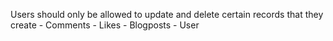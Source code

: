 <!-- Create custom requests -->
<!-- Remove redundant user_ids from requests -->
Users should only be allowed to update and delete certain records that they create
    - Comments
    - Likes
    - Blogposts
    - User
